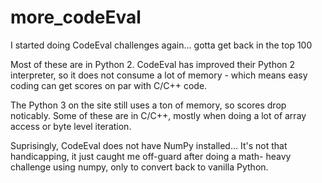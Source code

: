 # more_codeEval
I started doing CodeEval challenges again... gotta get back in the top 100

Most of these are in Python 2.
CodeEval has improved their Python 2 interpreter, so it does not consume a lot
of memory - which means easy coding can get scores on par with C/C++ code.

The Python 3 on the site still uses a ton of memory, so scores drop noticably.
Some of these are in C/C++, mostly when doing a lot of array access or byte
level iteration.

Suprisingly, CodeEval does not have NumPy installed...
It's not that handicapping, it just caught me off-guard after doing a math-
heavy challenge using numpy, only to convert back to vanilla Python.
